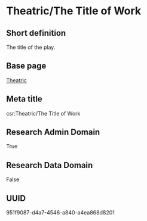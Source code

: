 # Theatric/The Title of Work
## Short definition
The title of the play.
## Base page
[Theatric](../../Objects/Theatric.md)
## Meta title
csr:Theatric/The Title of Work
## Research Admin Domain
True
## Research Data Domain
False
## UUID
951f9087-d4a7-4546-a840-a4ea868d8201
